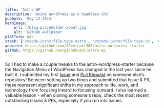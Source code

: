 ```yaml
---
title: 'Astro WP'
description: 'Using WordPress as a headless CMS'
pubDate: 'May 12 2024'
heroImage:
    url: '/blog-placeholder-about.jpg'
    alt: 'GitHub wallpaper'
platform: Web
stack: ['vscode-icons:file-type-astro', 'vscode-icons:file-type-js', 'vscode-icons:file-type-php', 'logos:wordpress-icon']
website: https://github.com/JEverhart383/astro-wordpress-starter
github: https://github.com/gjohnhazel/astro-wp
---
```


So I had to make a couple tweaks to the astro-wordpress-starter because the Navigation Menu of WordPress has changed in the last year since he built it.
I submitted my first [Issue](https://github.com/JEverhart383/astro-wordpress-starter/issues/18) and [Pull Request](https://github.com/JEverhart383/astro-wordpress-starter/pull/19) on someone else's repository!
Between setting up two blogs and submitted that Issue & PR, these represent significant shifts in my approach to life, work, and technology from focusing inward to focusing outward.
I also learned a valuable lesson - when cloning someone's repo, check the most recent outstanding Issues & PRs, especially if you run into issues.